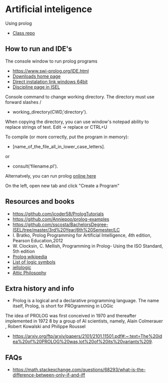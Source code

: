 # Artificial inteligence
Using prolog

- [Class repo](https://github.com/nleite-isel/isel-leic-ai-2122summer-LI61D)

## How to run and IDE's

The console window to run prolog programs
- https://www.swi-prolog.org/IDE.html
- [Downloads home page](https://www.swi-prolog.org/download/devel)
- [Direct instalation link windows 64bit](https://www.swi-prolog.org/download/stable/bin/swipl-8.4.0-1.x64.exe.envelope)
- [Discipline page in ISEL](https://www.isel.pt/disciplinas/Logica-e-Computacao-leic-pn)

Console command to change working directory. The directory must use forward slashes /
- working_directory(CWD,'directory').

When copying the directory, you can use window's notepad ability to replace strings of text. Edit -> replace or CTRL+U

To compile (or more correctly, put the program in memory):
- [name_of_the_file_all_in_lower_case_letters].

or
- consult('filename.pl').


Alternatvely, you can run prolog [online here]( https://swish.swi-prolog.org/)

On the left, open new tab and click "Create a Program"

## Resources and books

- https://github.com/jcoder58/PrologTutorials
- https://github.com/Anniepoo/prolog-examples
- https://github.com/sscosta/BachelorsDegree-ISEL/tree/master/3rd%20Year/6th%20Semester/LC
- I. Bratko, Prolog Programming for Artificial Intelligence, 4th edition, Pearson Education,2012
- W. Clocksin, C. Mellish, Programming in Prolog- Using the ISO Standard, 5th edition
- [Prolog wikipedia](https://en.wikipedia.org/wiki/Prolog)
- [List of logic symbols](https://en.wikipedia.org/wiki/List_of_logic_symbols)
- [jellologic](https://www.youtube.com/user/jellologic/videos)
- [Attic Philosophy](https://www.youtube.com/c/AtticPhilosophy/playlists)

## Extra history and info
- Prolog is a logical and a declarative programming language. The name itself, Prolog, is short for PROgramming in LOGic

The idea of PROLOG was first conceived in 1970 and thereafter implemented in 1972 8 by a group of AI scientists, namely, Alain Colmerauer , Robert Kowalski and Philippe Roussel
- https://arxiv.org/ftp/arxiv/papers/2101/2101.11501.pdf#:~:text=The%20idea%20of%20PROLOG%20was,lot%20of%20its%20variants%209.


## FAQs
- https://math.stackexchange.com/questions/68293/what-is-the-difference-between-only-if-and-iff

